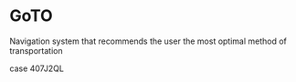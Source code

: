 # GoTO
Navigation system that recommends the user the most optimal method of transportation


case 407J2QL
